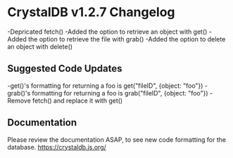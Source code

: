 # CrystalDB v1.2.7 Changelog
-Depricated fetch()
-Added the option to retrieve an object with get()
-Added the option to retrieve the file with grab()
-Added the option to delete an object with delete()

## Suggested Code Updates
-get()'s formatting for returning a foo is get("fileID", {object: "foo"})
-grab()'s formatting for returning a foo is grab("fileID", {object: "foo"})
-Remove fetch() and replace it with get()

## Documentation
Please review the documentation ASAP, to see new code formatting for the database.
https://crystaldb.js.org/